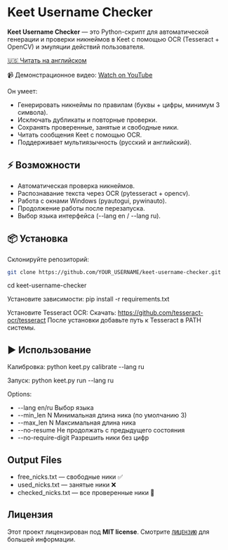 # Keet Username Checker

**Keet Username Checker** — это Python-скрипт для автоматической генерации и проверки никнеймов в Keet с помощью OCR (Tesseract + OpenCV) и эмуляции действий пользователя.

[🇺🇸 Читать на английском](./README.md)

📹 Демонстрационное видео: [Watch on YouTube](https://www.youtube.com/watch?v=xmpNrbXmt4k)

Он умеет:
- Генерировать никнеймы по правилам (буквы + цифры, минимум 3 символа).
- Исключать дубликаты и повторные проверки.
- Сохранять проверенные, занятые и свободные ники.
- Читать сообщения Keet с помощью OCR.
- Поддерживает мультиязычность (русский и английский).

## ⚡ Возможности
- Автоматическая проверка никнеймов.
- Распознавание текста через OCR (pytesseract + opencv).
- Работа с окнами Windows (pyautogui, pywinauto).
- Продолжение работы после перезапуска.
- Выбор языка интерфейса (--lang en / --lang ru).

## 📦 Установка
Склонируйте репозиторий:
```bash
git clone https://github.com/YOUR_USERNAME/keet-username-checker.git
```
cd keet-username-checker

Установите зависимости:
pip install -r requirements.txt

Установите Tesseract OCR:
Скачать: https://github.com/tesseract-ocr/tesseract
После установки добавьте путь к Tesseract в PATH системы.

## ▶️ Использование
Калибровка:
python keet.py calibrate --lang ru

Запуск:
python keet.py run --lang ru

Options:
- --lang en/ru        Выбор языка
- --min_len N         Минимальная длина ника (по умолчанию 3)
- --max_len N         Максимальная длина ника
- --no-resume         Не продолжать с предыдущего состояния
- --no-require-digit  Разрешить ники без цифр

## Output Files
- free_nicks.txt — свободные ники ✅
- used_nicks.txt — занятые ники ❌
- checked_nicks.txt — все проверенные ники 📝

## Лицензия

Этот проект лицензирован под **MIT license**. Смотрите [`ЛИЦЕНЗИЮ`](./LICENSE) для большей информации.
